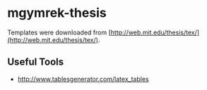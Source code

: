 # mgymrek-thesis

Templates were downloaded from [http://web.mit.edu/thesis/tex/](http://web.mit.edu/thesis/tex/).

## Useful Tools

* http://www.tablesgenerator.com/latex_tables
